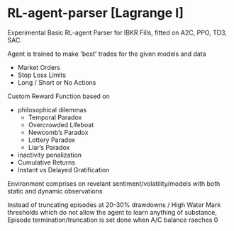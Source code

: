 # RL-agent-parser [Lagrange I]
Experimental Basic RL-agent Parser for IBKR Fills, fitted on A2C, PPO, TD3, SAC.

Agent is trained to make 'best' trades for the given models and data
- Market Orders
- Stop Loss Limits
- Long / Short or No Actions

Custom Reward Function based on 
- philosophical dilemmas
  * Temporal Paradox
  * Overcrowded Lifeboat
  * Newcomb’s Paradox
  * Lottery Paradox
  * Liar’s Paradox
- inactivity penalization
- Cumulative Returns
- Instant vs Delayed Gratification

Environment comprises on revelant sentiment/volatility/models with both static and dynamic observations

Instead of truncating episodes at 20-30% drawdowns / High Water Mark thresholds which do not allow the agent to learn anything of substance,
Episode termination/truncation is set done when A/C balance raeches 0
